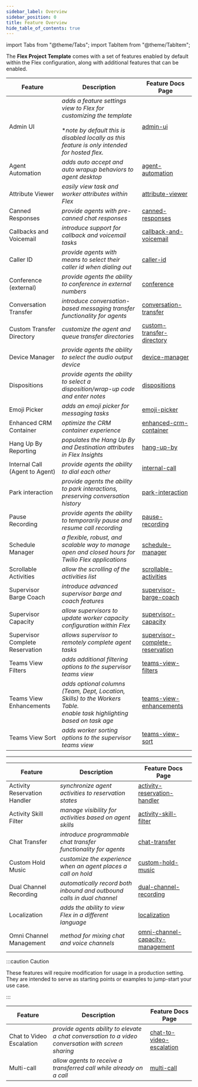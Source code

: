 ```yaml
---
sidebar_label: Overview
sidebar_position: 0
title: Feature Overview
hide_table_of_contents: true
---
```

import Tabs from "@theme/Tabs";
import TabItem from "@theme/TabItem";

The **Flex Project Template** comes with a set of features enabled by default within the Flex configuration, along with additional features that can be enabled.

<Tabs queryString="type">
<TabItem value="default" label="Enabled by default" default>

| Feature                         | Description                                                                 | Feature Docs Page                                                                           |
| ------------------------------- | --------------------------------------------------------------------------- | ------------------------------------------------------------------------------------------- |
| Admin UI                        | _adds a feature settings view to Flex for customizing the template_ <br/><br/> **note by default this is disabled locally as this feature is only intended for hosted flex.*       | [admin-ui](/feature-library/admin-ui)                                               |
| Agent Automation                | _adds auto accept and auto wrapup behaviors to agent desktop_               | [agent-automation](/feature-library/agent-automation)                               |
| Attribute Viewer                | _easily view task and worker attributes within Flex_                        | [attribute-viewer](/feature-library/attribute-viewer)                               |
| Canned Responses               | _provide agents with pre-canned chat responses_                                                     | [canned-responses](/feature-library/canned-responses)                                 |
| Callbacks and Voicemail         | _introduce support for callback and voicemail tasks_                        | [callback-and-voicemail](/feature-library/callback-and-voicemail)                   |
| Caller ID                       | _provide agents with means to select their caller id when dialing out_      | [caller-id](/feature-library/caller-id)                                             |
| Conference (external)           | _provide agents the ability to conference in external numbers_              | [conference](/feature-library/conference)                                           |
| Conversation Transfer          | _introduce conversation-based messaging transfer functionality for agents_                          | [conversation-transfer](/feature-library/conversation-transfer)                       |
| Custom Transfer Directory       | _customize the agent and queue transfer directories_                        | [custom-transfer-directory](/feature-library/custom-transfer-directory)             |
| Device Manager                  | _provide agents the ability to select the audio output device_              | [device-manager](/feature-library/device-manager)                                   |
| Dispositions                   | _provide agents the ability to select a disposition/wrap-up code and enter notes_                   | [dispositions](/feature-library/dispositions)                                         | ✅                |
| Emoji Picker                    | _adds an emoji picker for messaging tasks_                                  | [emoji-picker](/feature-library/emoji-picker)                                       |
| Enhanced CRM Container         | _optimize the CRM container experience_                                                             | [enhanced-crm-container](/feature-library/enhanced-crm-container)                     | ✅                |
| Hang Up By Reporting           | _populates the Hang Up By and Destination attributes in Flex Insights_                              |     [hang-up-by](/feature-library/hang-up-by)                                             |
| Internal Call (Agent to Agent) | _provide agents the ability to dial each other_                                                     | [internal-call](/feature-library/internal-call)                                       |
| Park interaction               | _provide agents the ability to park interactions, preserving conversation history_                  | [park-interaction](/feature-library/park-interaction)                                 |
| Pause Recording                 | _provide agents the ability to temporarily pause and resume call recording_ | [pause-recording](/feature-library/pause-recording)                                 |
| Schedule Manager               | _a flexible, robust, and scalable way to manage open and closed hours for Twilio Flex applications_ | [schedule-manager](/feature-library/schedule-manager)                                 |✅                    |
| Scrollable Activities           | _allow the scrolling of the activities list_                                | [scrollable-activities](/feature-library/scrollable-activities)                     |
| Supervisor Barge Coach          | _introduce advanced supervisor barge and coach features_                    | [supervisor-barge-coach](/feature-library/supervisor-barge-coach)                   |
| Supervisor Capacity             | _allow supervisors to update worker capacity configuration within Flex_     | [supervisor-capacity](/feature-library/supervisor-capacity)                         |
| Supervisor Complete Reservation | _allows supervisor to remotely complete agent tasks_                        | [supervisor-complete-reservation](/feature-library/supervisor-complete-reservation) |
| Teams View Filters              | _adds additional filtering options to the supervisor teams view_            | [teams-view-filters](/feature-library/teams-view-filters)                           |
| Teams View Enhancements         | _adds optional columns (Team, Dept, Location, Skills) to the Workers Table. <br/> enable task highlighting based on task age_             | [teams-view-enhancements](/feature-library/teams-view-enhancements)                           |
| Teams View Sort              | _adds worker sorting options to the supervisor teams view_            | [teams-view-sort](/feature-library/teams-view-sort)                           |

---

</TabItem>
<TabItem value="additional" label="Additional features">

| Feature                        | Description                                                                                         | Feature Docs Page                                                                             |
| ------------------------------ | --------------------------------------------------------------------------------------------------- | --------------------------------------------------------------------------------------------- |
| Activity Reservation Handler   | _synchronize agent activities to reservation states_                                                | [activity-reservation-handler](/feature-library/activity-reservation-handler)         |
| Activity Skill Filter          | _manage visibility for activities based on agent skills_                                            | [activity-skill-filter](/feature-library/activity-skill-filter)                       |
| Chat Transfer                  | _introduce programmable chat transfer functionality for agents_                                     | [chat-transfer](/feature-library/chat-transfer)                                       |
| Custom Hold Music              | _customize the experience when an agent places a call on hold_                                      | [custom-hold-music](/feature-library/custom-hold-music)                               |
| Dual Channel Recording         | _automatically record both inbound and outbound calls in dual channel_                              | [dual-channel-recording](/feature-library/dual-channel-recording)                     |
| Localization                   | _adds the ability to view Flex in a different language_                                             | [localization](/feature-library/localization)                                       |
| Omni Channel Management        | _method for mixing chat and voice channels_                                                         | [omni-channel-capacity-management](/feature-library/omni-channel-capacity-management) |

</TabItem>
<TabItem value="experimental" label="Experimental features">

:::caution Caution

These features will require modification for usage in a production setting. They are intended to serve as starting points or examples to jump-start your use case.

::: 

| Feature                        | Description                                                                                         | Feature Docs Page                                                                             |
| ------------------------------ | --------------------------------------------------------------------------------------------------- | --------------------------------------------------------------------------------------------- |
| Chat to Video Escalation       | _provide agents ability to elevate a chat conversation to a video conversation with screen sharing_ | [chat-to-video-escalation](/feature-library/chat-to-video-escalation)                 |
| Multi-call                     | _allow agents to receive a transferred call while already on a call_                                | [multi-call](/feature-library/multi-call)                                             |

</TabItem>
</Tabs>
